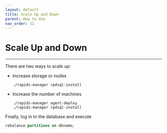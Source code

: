 ```yaml
---
layout: default
title: Scale Up and Down
parent: How to Use
nav_order: 11
---
```


# Scale Up and Down

---

There are two ways to scale up:

- Increase storage or nodes

  ```shell
  ./rapids-manager rpdsql-install
  ```

- Increase the number of machines

  ```shell
  ./rapids-manager agent-deploy
  ./rapids-manager rpdsql-install
  ```

Finally, log in to the database and execute

```sql
rebalance partitions on dbname;
```
